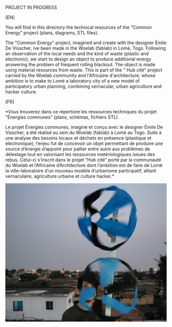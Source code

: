 PROJECT IN PROGRESS

[EN]

You will find in this directory the technical resources of the "Common Energy" project (plans, diagrams, STL files). 

The "Common Energy" project, imagined and create with the designer Émile De Visscher, ive been made in the Woelab (fablab) in Lomé, Togo. Following an observation of the local needs and the kind of waste (plastic and electronic), we start to design an object to produce additional energy answering the problem of frequent rolling blackout. The object is made using material resources from waste. This is part of the "
Hub cité" project carried by the Woelab community and l'Africaine d'architecture, whose ambition is to make to Lomé a laboratory city of a new model of participatory urban planning, combining vernacular, urban agriculture and hacker culture.

[FR]

*Vous trouverez dans ce répertoire les ressources techniques du projet "Énergies communes" (plans, schémas, fichiers STL). 

Le projet Énergies communes, imaginé et conçu avec le designer Émile De Visscher, a été réalisé au sein du Woelab (fablab) à Lomé au Togo. Suite à une analyse des besoins locaux et déchets en présence (plastique et électronique), l’enjeu fut de concevoir un objet permettant de produire une source d’énergie d’appoint pour pallier entre autre aux problèmes de délestage tout en valorisant les ressources matériologiques issues des rebus. Celui-ci s’inscrit dans le projet “Hub cité” porté par la communauté du Woelab et l’Africaine d’Architecture dont l’ambition est de faire de Lomé la ville-laboratoire d’un nouveau modèle d’urbanisme participatif, alliant vernaculaire, agriculture urbaine et culture hacker.*


<img src=images/eol.jpg>